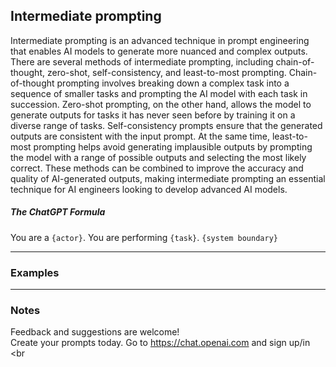 ## Intermediate prompting
Intermediate prompting is an advanced technique in prompt engineering that enables AI models to generate more nuanced and complex outputs. 
There are several methods of intermediate prompting, including chain-of-thought, zero-shot, self-consistency, and least-to-most prompting. 
Chain-of-thought prompting involves breaking down a complex task into a sequence of smaller tasks and prompting the AI model with each task in succession. 
Zero-shot prompting, on the other hand, allows the model to generate outputs for tasks it has never seen before by training it on a diverse range of tasks. 
Self-consistency prompts ensure that the generated outputs are consistent with the input prompt. 
At the same time, least-to-most prompting helps avoid generating implausible outputs by prompting the model with a range of possible outputs and 
selecting the most likely correct. These methods can be combined to improve the accuracy and quality of AI-generated outputs, making intermediate 
prompting an essential technique for AI engineers looking to develop advanced AI models.

##### The ChatGPT Formula 
You are a ```{actor}```. You are performing ```{task}```. ```{system boundary}```

---
### Examples




---
### Notes
Feedback and suggestions are welcome! <br>
Create your prompts today.
Go to https://chat.openai.com and sign up/in <br
